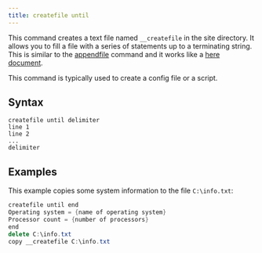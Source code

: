 ```yaml
---
title: createfile until
---
```


This command creates a text file named `__createfile` in the site directory. It
allows you to fill a file with a series of statements up to a terminating
string. This is similar to the [appendfile](./appendfile.html) command and it
works like a [here document](https://en.wikipedia.org/wiki/Here_document).

This command is typically used to create a config file or a script.

## Syntax

    createfile until delimiter
    line 1
    line 2
    ...
    delimiter

## Examples

This example copies some system information to the file `C:\info.txt`:

```actionscript
createfile until end
Operating system = {name of operating system}
Processor count = {number of processors}
end
delete C:\info.txt
copy __createfile C:\info.txt
```
